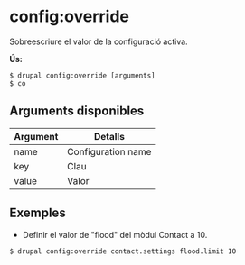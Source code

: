 # config:override
Sobreescriure el valor de la configuració activa.

**Ús:**
```
$ drupal config:override [arguments]
$ co  
```

## Arguments disponibles
Argument | Detalls
---------|-------------
name | Configuration name
key | Clau
value | Valor

## Exemples
* Definir el valor de "flood" del mòdul Contact a 10.
```
$ drupal config:override contact.settings flood.limit 10
```
